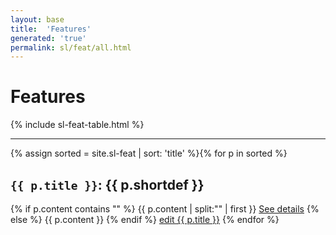 ```yaml
---
layout: base
title:  'Features'
generated: 'true'
permalink: sl/feat/all.html
---
```


# Features

{% include sl-feat-table.html %}

----------

{% assign sorted = site.sl-feat | sort: 'title' %}{% for p in sorted %}
<a id="al-sl-feat/{{ p.title }}" class="al-dest"/>
<h2><code>{{ p.title }}</code>: {{ p.shortdef }}</h2>
{% if p.content contains "<!--details-->" %}    
{{ p.content | split:"<!--details-->" | first }}
<a href="{{ p.title }}" class="al-doc">See details</a>
{% else %}
{{ p.content }}
{% endif %}
<a href="{{ site.git_edit }}/{% if p.collection %}{{ p.relative_path }}{% else %}{{ p.path }}{% endif %}" target="#">edit {{ p.title }}</a>
{% endfor %}
